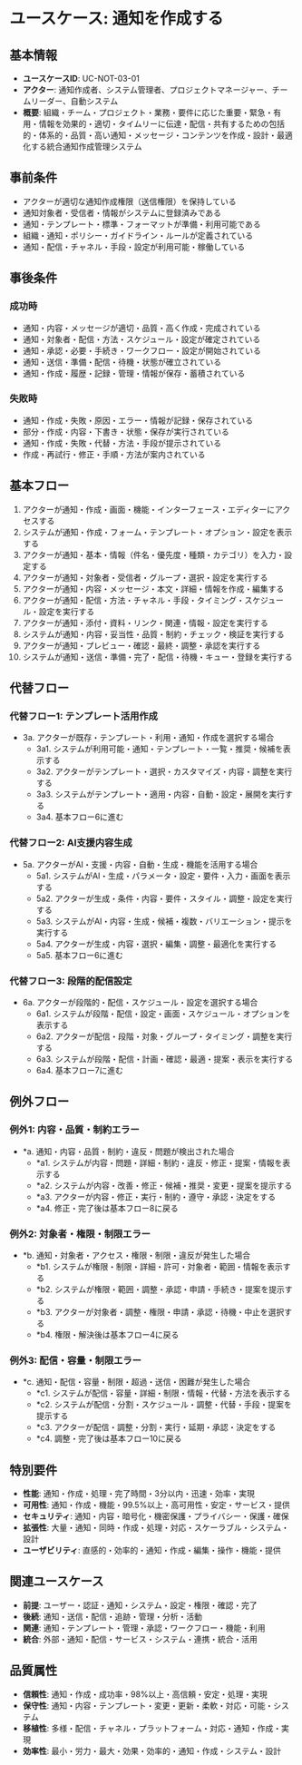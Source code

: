 # ユースケース: 通知を作成する

## 基本情報
- **ユースケースID**: UC-NOT-03-01
- **アクター**: 通知作成者、システム管理者、プロジェクトマネージャー、チームリーダー、自動システム
- **概要**: 組織・チーム・プロジェクト・業務・要件に応じた重要・緊急・有用・情報を効果的・適切・タイムリーに伝達・配信・共有するための包括的・体系的・品質・高い通知・メッセージ・コンテンツを作成・設計・最適化する統合通知作成管理システム

## 事前条件
- アクターが適切な通知作成権限（送信権限）を保持している
- 通知対象者・受信者・情報がシステムに登録済みである
- 通知・テンプレート・標準・フォーマットが準備・利用可能である
- 組織・通知・ポリシー・ガイドライン・ルールが定義されている
- 通知・配信・チャネル・手段・設定が利用可能・稼働している

## 事後条件
### 成功時
- 通知・内容・メッセージが適切・品質・高く作成・完成されている
- 通知・対象者・配信・方法・スケジュール・設定が確定されている
- 通知・承認・必要・手続き・ワークフロー・設定が開始されている
- 通知・送信・準備・配信・待機・状態が確立されている
- 通知・作成・履歴・記録・管理・情報が保存・蓄積されている

### 失敗時
- 通知・作成・失敗・原因・エラー・情報が記録・保存されている
- 部分・作成・内容・下書き・状態・保存が実行されている
- 通知・作成・失敗・代替・方法・手段が提示されている
- 作成・再試行・修正・手順・方法が案内されている

## 基本フロー
1. アクターが通知・作成・画面・機能・インターフェース・エディターにアクセスする
2. システムが通知・作成・フォーム・テンプレート・オプション・設定を表示する
3. アクターが通知・基本・情報（件名・優先度・種類・カテゴリ）を入力・設定する
4. アクターが通知・対象者・受信者・グループ・選択・設定を実行する
5. アクターが通知・内容・メッセージ・本文・詳細・情報を作成・編集する
6. アクターが通知・配信・方法・チャネル・手段・タイミング・スケジュール・設定を実行する
7. アクターが通知・添付・資料・リンク・関連・情報・設定を実行する
8. システムが通知・内容・妥当性・品質・制約・チェック・検証を実行する
9. アクターが通知・プレビュー・確認・最終・調整・承認を実行する
10. システムが通知・送信・準備・完了・配信・待機・キュー・登録を実行する

## 代替フロー
### 代替フロー1: テンプレート活用作成
- 3a. アクターが既存・テンプレート・利用・通知・作成を選択する場合
  - 3a1. システムが利用可能・通知・テンプレート・一覧・推奨・候補を表示する
  - 3a2. アクターがテンプレート・選択・カスタマイズ・内容・調整を実行する
  - 3a3. システムがテンプレート・適用・内容・自動・設定・展開を実行する
  - 3a4. 基本フロー6に進む

### 代替フロー2: AI支援内容生成
- 5a. アクターがAI・支援・内容・自動・生成・機能を活用する場合
  - 5a1. システムがAI・生成・パラメータ・設定・要件・入力・画面を表示する
  - 5a2. アクターが生成・条件・内容・要件・スタイル・調整・設定を実行する
  - 5a3. システムがAI・内容・生成・候補・複数・バリエーション・提示を実行する
  - 5a4. アクターが生成・内容・選択・編集・調整・最適化を実行する
  - 5a5. 基本フロー6に進む

### 代替フロー3: 段階的配信設定
- 6a. アクターが段階的・配信・スケジュール・設定を選択する場合
  - 6a1. システムが段階・配信・設定・画面・スケジュール・オプションを表示する
  - 6a2. アクターが配信・段階・対象・グループ・タイミング・調整を実行する
  - 6a3. システムが段階・配信・計画・確認・最適・提案・表示を実行する
  - 6a4. 基本フロー7に進む

## 例外フロー
### 例外1: 内容・品質・制約エラー
- *a. 通知・内容・品質・制約・違反・問題が検出された場合
  - *a1. システムが内容・問題・詳細・制約・違反・修正・提案・情報を表示する
  - *a2. システムが内容・改善・修正・候補・推奨・変更・提案を提示する
  - *a3. アクターが内容・修正・実行・制約・遵守・承認・決定をする
  - *a4. 修正・完了後は基本フロー8に戻る

### 例外2: 対象者・権限・制限エラー
- *b. 通知・対象者・アクセス・権限・制限・違反が発生した場合
  - *b1. システムが権限・制限・詳細・許可・対象者・範囲・情報を表示する
  - *b2. システムが権限・範囲・調整・承認・申請・手続き・提案を提示する
  - *b3. アクターが対象者・調整・権限・申請・承認・待機・中止を選択する
  - *b4. 権限・解決後は基本フロー4に戻る

### 例外3: 配信・容量・制限エラー
- *c. 通知・配信・容量・制限・超過・送信・困難が発生した場合
  - *c1. システムが配信・容量・詳細・制限・情報・代替・方法を表示する
  - *c2. システムが配信・分割・スケジュール・調整・代替・手段・提案を提示する
  - *c3. アクターが配信・調整・分割・実行・延期・承認・決定をする
  - *c4. 調整・完了後は基本フロー10に戻る

## 特別要件
- **性能**: 通知・作成・処理・完了時間・3分以内・迅速・効率・実現
- **可用性**: 通知・作成・機能・99.5%以上・高可用性・安定・サービス・提供
- **セキュリティ**: 通知・内容・暗号化・機密保護・プライバシー・保護・確保
- **拡張性**: 大量・通知・同時・作成・処理・対応・スケーラブル・システム・設計
- **ユーザビリティ**: 直感的・効率的・通知・作成・編集・操作・機能・提供

## 関連ユースケース
- **前提**: ユーザー・認証・通知・システム・設定・権限・確認・完了
- **後続**: 通知・送信・配信・追跡・管理・分析・活動
- **関連**: 通知・テンプレート・管理・承認・ワークフロー・機能・利用
- **統合**: 外部・通知・配信・サービス・システム・連携・統合・活用

## 品質属性
- **信頼性**: 通知・作成・成功率・98%以上・高信頼・安定・処理・実現
- **保守性**: 通知・内容・テンプレート・変更・更新・柔軟・対応・可能・システム
- **移植性**: 多様・配信・チャネル・プラットフォーム・対応・通知・作成・実現
- **効率性**: 最小・労力・最大・効果・効率的・通知・作成・システム・設計